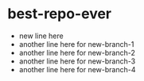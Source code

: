 # best-repo-ever
- new line here
- another line here for new-branch-1
- another line here for new-branch-2
- another line here for new-branch-3
- another line here for new-branch-4